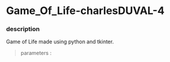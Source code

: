 # Game_Of_Life-charlesDUVAL-4


### description 
Game of Life made using python and tkinter. 
> parameters : 